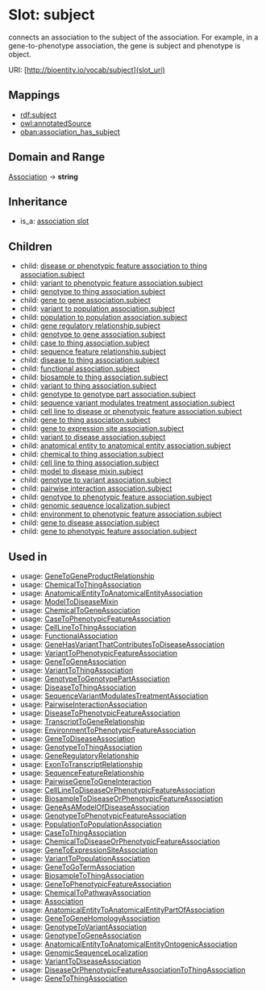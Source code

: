 # Slot: subject


connects an association to the subject of the association. For example, in a gene-to-phenotype association, the gene is subject and phenotype is object.

URI: [http://bioentity.io/vocab/subject](slot_uri)
## Mappings

 * [rdf:subject](http://purl.obolibrary.org/obo/rdf_subject)
 * [owl:annotatedSource](http://purl.obolibrary.org/obo/owl_annotatedSource)
 * [oban:association_has_subject](http://purl.obolibrary.org/obo/oban_association_has_subject)
## Domain and Range

[Association](Association.md) -> **string**
## Inheritance

 *  is_a: [association slot](association_slot.md)
## Children

 *  child: [disease or phenotypic feature association to thing association.subject](disease_or_phenotypic_feature_association_to_thing_association_subject.md)
 *  child: [variant to phenotypic feature association.subject](variant_to_phenotypic_feature_association_subject.md)
 *  child: [genotype to thing association.subject](genotype_to_thing_association_subject.md)
 *  child: [gene to gene association.subject](gene_to_gene_association_subject.md)
 *  child: [variant to population association.subject](variant_to_population_association_subject.md)
 *  child: [population to population association.subject](population_to_population_association_subject.md)
 *  child: [gene regulatory relationship.subject](gene_regulatory_relationship_subject.md)
 *  child: [genotype to gene association.subject](genotype_to_gene_association_subject.md)
 *  child: [case to thing association.subject](case_to_thing_association_subject.md)
 *  child: [sequence feature relationship.subject](sequence_feature_relationship_subject.md)
 *  child: [disease to thing association.subject](disease_to_thing_association_subject.md)
 *  child: [functional association.subject](functional_association_subject.md)
 *  child: [biosample to thing association.subject](biosample_to_thing_association_subject.md)
 *  child: [variant to thing association.subject](variant_to_thing_association_subject.md)
 *  child: [genotype to genotype part association.subject](genotype_to_genotype_part_association_subject.md)
 *  child: [sequence variant modulates treatment association.subject](sequence_variant_modulates_treatment_association_subject.md)
 *  child: [cell line to disease or phenotypic feature association.subject](cell_line_to_disease_or_phenotypic_feature_association_subject.md)
 *  child: [gene to thing association.subject](gene_to_thing_association_subject.md)
 *  child: [gene to expression site association.subject](gene_to_expression_site_association_subject.md)
 *  child: [variant to disease association.subject](variant_to_disease_association_subject.md)
 *  child: [anatomical entity to anatomical entity association.subject](anatomical_entity_to_anatomical_entity_association_subject.md)
 *  child: [chemical to thing association.subject](chemical_to_thing_association_subject.md)
 *  child: [cell line to thing association.subject](cell_line_to_thing_association_subject.md)
 *  child: [model to disease mixin.subject](model_to_disease_mixin_subject.md)
 *  child: [genotype to variant association.subject](genotype_to_variant_association_subject.md)
 *  child: [pairwise interaction association.subject](pairwise_interaction_association_subject.md)
 *  child: [genotype to phenotypic feature association.subject](genotype_to_phenotypic_feature_association_subject.md)
 *  child: [genomic sequence localization.subject](genomic_sequence_localization_subject.md)
 *  child: [environment to phenotypic feature association.subject](environment_to_phenotypic_feature_association_subject.md)
 *  child: [gene to disease association.subject](gene_to_disease_association_subject.md)
 *  child: [gene to phenotypic feature association.subject](gene_to_phenotypic_feature_association_subject.md)
## Used in

 *  usage: [GeneToGeneProductRelationship](GeneToGeneProductRelationship.md)
 *  usage: [ChemicalToThingAssociation](ChemicalToThingAssociation.md)
 *  usage: [AnatomicalEntityToAnatomicalEntityAssociation](AnatomicalEntityToAnatomicalEntityAssociation.md)
 *  usage: [ModelToDiseaseMixin](ModelToDiseaseMixin.md)
 *  usage: [ChemicalToGeneAssociation](ChemicalToGeneAssociation.md)
 *  usage: [CaseToPhenotypicFeatureAssociation](CaseToPhenotypicFeatureAssociation.md)
 *  usage: [CellLineToThingAssociation](CellLineToThingAssociation.md)
 *  usage: [FunctionalAssociation](FunctionalAssociation.md)
 *  usage: [GeneHasVariantThatContributesToDiseaseAssociation](GeneHasVariantThatContributesToDiseaseAssociation.md)
 *  usage: [VariantToPhenotypicFeatureAssociation](VariantToPhenotypicFeatureAssociation.md)
 *  usage: [GeneToGeneAssociation](GeneToGeneAssociation.md)
 *  usage: [VariantToThingAssociation](VariantToThingAssociation.md)
 *  usage: [GenotypeToGenotypePartAssociation](GenotypeToGenotypePartAssociation.md)
 *  usage: [DiseaseToThingAssociation](DiseaseToThingAssociation.md)
 *  usage: [SequenceVariantModulatesTreatmentAssociation](SequenceVariantModulatesTreatmentAssociation.md)
 *  usage: [PairwiseInteractionAssociation](PairwiseInteractionAssociation.md)
 *  usage: [DiseaseToPhenotypicFeatureAssociation](DiseaseToPhenotypicFeatureAssociation.md)
 *  usage: [TranscriptToGeneRelationship](TranscriptToGeneRelationship.md)
 *  usage: [EnvironmentToPhenotypicFeatureAssociation](EnvironmentToPhenotypicFeatureAssociation.md)
 *  usage: [GeneToDiseaseAssociation](GeneToDiseaseAssociation.md)
 *  usage: [GenotypeToThingAssociation](GenotypeToThingAssociation.md)
 *  usage: [GeneRegulatoryRelationship](GeneRegulatoryRelationship.md)
 *  usage: [ExonToTranscriptRelationship](ExonToTranscriptRelationship.md)
 *  usage: [SequenceFeatureRelationship](SequenceFeatureRelationship.md)
 *  usage: [PairwiseGeneToGeneInteraction](PairwiseGeneToGeneInteraction.md)
 *  usage: [CellLineToDiseaseOrPhenotypicFeatureAssociation](CellLineToDiseaseOrPhenotypicFeatureAssociation.md)
 *  usage: [BiosampleToDiseaseOrPhenotypicFeatureAssociation](BiosampleToDiseaseOrPhenotypicFeatureAssociation.md)
 *  usage: [GeneAsAModelOfDiseaseAssociation](GeneAsAModelOfDiseaseAssociation.md)
 *  usage: [GenotypeToPhenotypicFeatureAssociation](GenotypeToPhenotypicFeatureAssociation.md)
 *  usage: [PopulationToPopulationAssociation](PopulationToPopulationAssociation.md)
 *  usage: [CaseToThingAssociation](CaseToThingAssociation.md)
 *  usage: [ChemicalToDiseaseOrPhenotypicFeatureAssociation](ChemicalToDiseaseOrPhenotypicFeatureAssociation.md)
 *  usage: [GeneToExpressionSiteAssociation](GeneToExpressionSiteAssociation.md)
 *  usage: [VariantToPopulationAssociation](VariantToPopulationAssociation.md)
 *  usage: [GeneToGoTermAssociation](GeneToGoTermAssociation.md)
 *  usage: [BiosampleToThingAssociation](BiosampleToThingAssociation.md)
 *  usage: [GeneToPhenotypicFeatureAssociation](GeneToPhenotypicFeatureAssociation.md)
 *  usage: [ChemicalToPathwayAssociation](ChemicalToPathwayAssociation.md)
 *  usage: [Association](Association.md)
 *  usage: [AnatomicalEntityToAnatomicalEntityPartOfAssociation](AnatomicalEntityToAnatomicalEntityPartOfAssociation.md)
 *  usage: [GeneToGeneHomologyAssociation](GeneToGeneHomologyAssociation.md)
 *  usage: [GenotypeToVariantAssociation](GenotypeToVariantAssociation.md)
 *  usage: [GenotypeToGeneAssociation](GenotypeToGeneAssociation.md)
 *  usage: [AnatomicalEntityToAnatomicalEntityOntogenicAssociation](AnatomicalEntityToAnatomicalEntityOntogenicAssociation.md)
 *  usage: [GenomicSequenceLocalization](GenomicSequenceLocalization.md)
 *  usage: [VariantToDiseaseAssociation](VariantToDiseaseAssociation.md)
 *  usage: [DiseaseOrPhenotypicFeatureAssociationToThingAssociation](DiseaseOrPhenotypicFeatureAssociationToThingAssociation.md)
 *  usage: [GeneToThingAssociation](GeneToThingAssociation.md)
